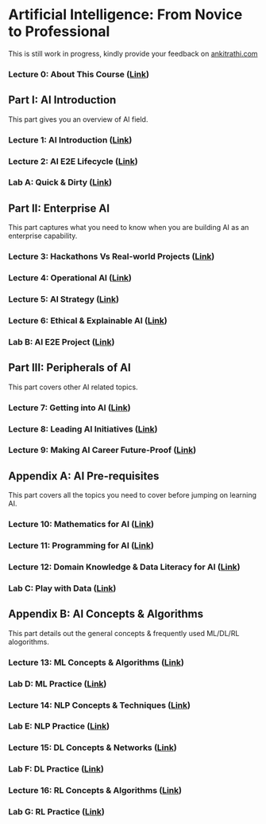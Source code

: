 # Artificial Intelligence: From Novice to Professional

This is still work in progress, kindly provide your feedback on [ankitrathi.com](http://ankitrathi.com/)

### Lecture 0: About This Course ([Link](https://github.com/ankitrathi169/ankitrathi169.github.io/blob/master/About_This_Course.md))

## Part I: AI Introduction
This part gives you an overview of AI field.

### Lecture 1: AI Introduction ([Link](https://github.com/ankitrathi169/ankitrathi169.github.io/blob/master/AI_Introduction.md))

### Lecture 2: AI E2E Lifecycle ([Link](https://github.com/ankitrathi169/ankitrathi169.github.io/blob/master/AI_E2E_Lifecycle.md))

### Lab A: Quick & Dirty ([Link](https://github.com/ankitrathi169/ankitrathi169.github.io/blob/master/Quick_N_Dirty.md))


## Part II: Enterprise AI 
This part captures what you need to know when you are building AI as an enterprise capability.

### Lecture 3: Hackathons Vs Real-world Projects ([Link](https://github.com/ankitrathi169/ankitrathi169.github.io/blob/master/Hackathons_Vs_RWProjects.md))

### Lecture 4: Operational AI ([Link](https://github.com/ankitrathi169/ankitrathi169.github.io/blob/master/Operational_AI.md))

### Lecture 5: AI Strategy ([Link](https://github.com/ankitrathi169/ankitrathi169.github.io/blob/master/AI_Strategy.md))

### Lecture 6: Ethical & Explainable AI ([Link](https://github.com/ankitrathi169/ankitrathi169.github.io/blob/master/Ethical_Explainable_AI.md))

### Lab B: AI E2E Project ([Link](https://github.com/ankitrathi169/ankitrathi169.github.io/blob/master/AI_E2E_Project.md))

## Part III: Peripherals of AI 
This part covers other AI related topics.

### Lecture 7: Getting into AI ([Link](https://github.com/ankitrathi169/ankitrathi169.github.io/blob/master/Getting_into_AI.md))

### Lecture 8: Leading AI Initiatives ([Link](https://github.com/ankitrathi169/ankitrathi169.github.io/blob/master/Leading_AI_Initiatives.md))

### Lecture 9: Making AI Career Future-Proof ([Link](https://github.com/ankitrathi169/ankitrathi169.github.io/blob/master/Making_AI_Career_FutureProof.md))

## Appendix A: AI Pre-requisites 
This part covers all the topics you need to cover before jumping on learning AI.

### Lecture 10: Mathematics for AI ([Link](https://github.com/ankitrathi169/ankitrathi169.github.io/blob/master/Mathematics_for_AI.md))

### Lecture 11: Programming for AI ([Link](https://github.com/ankitrathi169/ankitrathi169.github.io/blob/master/Programming_for_AI.md))

### Lecture 12: Domain Knowledge & Data Literacy for AI ([Link](https://github.com/ankitrathi169/ankitrathi169.github.io/blob/master/Domain_Knowledge_Data_Literacy_for_AI.md))

### Lab C: Play with Data ([Link](https://github.com/ankitrathi169/ankitrathi169.github.io/blob/master/Play_with_Data.md))

## Appendix B: AI Concepts & Algorithms 
This part details out the general concepts & frequently used ML/DL/RL alogorithms.

### Lecture 13: ML Concepts & Algorithms ([Link](https://github.com/ankitrathi169/ankitrathi169.github.io/blob/master/ML_Concepts_Algorithms.md))

### Lab D: ML Practice ([Link](https://github.com/ankitrathi169/ankitrathi169.github.io/blob/master/ML_Practice.md))

### Lecture 14: NLP Concepts & Techniques ([Link](https://github.com/ankitrathi169/ankitrathi169.github.io/blob/master/NLP_Concepts_Techniques.md))

### Lab E: NLP Practice ([Link](https://github.com/ankitrathi169/ankitrathi169.github.io/blob/master/NLP_Practice.md))

### Lecture 15: DL Concepts & Networks ([Link](https://github.com/ankitrathi169/ankitrathi169.github.io/blob/master/DL_Concepts_Networks.md))

### Lab F: DL Practice ([Link](https://github.com/ankitrathi169/ankitrathi169.github.io/blob/master/DL_Practice.md))

### Lecture 16: RL Concepts & Algorithms ([Link](https://github.com/ankitrathi169/ankitrathi169.github.io/blob/master/RL_Concepts_Algorithms.md))

### Lab G: RL Practice ([Link](https://github.com/ankitrathi169/ankitrathi169.github.io/blob/master/RL_Practice.md))
